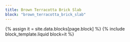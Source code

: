 ```yaml
---
title: Brown Terracotta Brick Slab
block: "brown_terracotta_brick_slab"
---
```


{% assign it = site.data.blocks[page.block] %}
{% include block_template.liquid block=it %}

